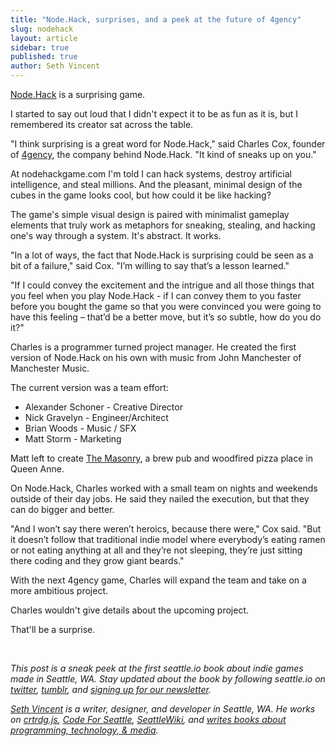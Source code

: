 ```yaml
---
title: "Node.Hack, surprises, and a peek at the future of 4gency"
slug: nodehack
layout: article
sidebar: true
published: true
author: Seth Vincent
---
```


[Node.Hack](http://www.nodehackgame.com/) is a surprising game.

I started to say out loud that I didn't expect it to be as fun as it is, but I remembered its creator sat across the table.

"I think surprising is a great word for Node.Hack," said Charles Cox, founder of [4gency](http://4gency.com), the company behind Node.Hack. "It kind of sneaks up on you."

At nodehackgame.com I'm told I can hack systems, destroy artificial intelligence, and steal millions. And the pleasant, minimal design of the cubes in the game looks cool, but how could it be like hacking?

The game's simple visual design is paired with minimalist gameplay elements that truly work as metaphors for sneaking, stealing, and hacking one's way through a system. It's abstract. It works.

"In a lot of ways, the fact that Node.Hack is surprising could be seen as a bit of a failure," said Cox. "I’m willing to say that’s a lesson learned."

"If I could convey the excitement and the intrigue and all those things that  you feel when you play Node.Hack -  if I can convey them to you faster before you bought the game so that you were convinced you were going to have this feeling – that’d be a better move, but it’s so subtle, how do you do it?"

Charles is a programmer turned project manager. He created the first version of Node.Hack on his own with music from John Manchester of Manchester Music. 

The current version was a team effort:

- Alexander Schoner - Creative Director
- Nick Gravelyn - Engineer/Architect
- Brian Woods - Music / SFX
- Matt Storm - Marketing

Matt left to create [The Masonry](http://www.themasonryseattle.com), a brew pub and woodfired pizza place in Queen Anne.

On Node.Hack, Charles worked with a small team on nights and weekends outside of their day jobs. He said they nailed the execution, but that they can do bigger and better.

"And I won’t say there weren’t heroics, because there were," Cox said.  "But it doesn’t follow that traditional indie model where everybody’s eating ramen or not eating anything at all and they’re not sleeping, they’re just sitting there coding and they grow giant beards."

With the next 4gency game, Charles will expand the team and take on a more ambitious project.

Charles wouldn't give details about the upcoming project.

That'll be a surprise.

<br>

_This post is a sneak peek at the first seattle.io book about indie games made in Seattle, WA. Stay updated about the book by following seattle.io on [twitter](http://twitter.com/seattleio), [tumblr](http://seattleio.tumblr.com), and [signing up for our newsletter](http://seattle.io/#newsletter)._

_[Seth Vincent](http://sethvincent.com) is a writer, designer, and developer in Seattle, WA. He works on [crtrdg.js](http://crtrdg.github.io), [Code For Seattle](http://codeforseattle.org), [SeattleWiki](http://seattlewiki.net), and [writes books about programming, technology, & media](http://superbigtree.com/books)._
